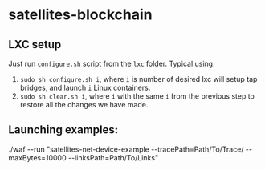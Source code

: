 # satellites-blockchain

## LXC setup
Just run `configure.sh` script from the `lxc` folder.
Typical using:
1) `sudo sh configure.sh i`, where `i` is number of desired lxc will setup tap bridges, and launch `i` Linux containers.
2) `sudo sh clear.sh i`, where `i` with the same `i` from the previous step to restore all the changes we have made.


## Launching examples:
./waf --run "satellites-net-device-example --tracePath=Path/To/Trace/ --maxBytes=10000 --linksPath=Path/To/Links"